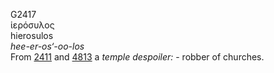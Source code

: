 G2417  
ἱερόσυλος  
hierosulos  
*hee-er-os‘-oo-los*  
From [2411](g2411) and [4813](g4813) a *temple* *despoiler:* - robber of
churches.  
